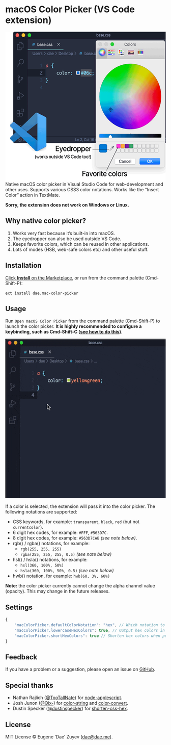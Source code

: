 # macOS Color Picker (VS Code extension)

<img align="right" width="533" height="470" src="res/illustration.png">

Native macOS color picker in Visual Studio Code for web-development and other uses. Supports various CSS3 color notations. Works like the “Insert Color” action in TextMate.

**Sorry, the extension does not work on Windows or Linux.**

## Why native color picker?

1. Works very fast because it’s built-in into macOS.
2. The eyedropper can also be used outside VS Code.
3. Keeps favorite colors, which can be reused in other applications.
4. Lots of modes (HSB, web-safe colors etc) and other useful stuff.

## Installation

[Click **Install** on the Marketplace](https://marketplace.visualstudio.com/items?itemName=dae.vscode-mac-color-picker), or run from the command palette (Cmd-Shift-P):

```
ext install dae.mac-color-picker
```

## Usage

Run `Open macOS Color Picker` from the command palette (Cmd-Shift-P) to launch the color picker. **It is highly recommended to configure a keybinding, such as Cmd-Shift-C ([see how to do this](res/keybinding-how-to.gif))**.

<p align="center"><img width="550" height="500" src="res/how-to.gif"></p>

If a color is selected, the extension will pass it into the color picker. The following notations are supported:
- CSS keywords, for example: `transparent`, `black`, `red` (but not `currentcolor`).
- 6 digit hex codes, for example: `#FFF`, `#563D7C`.
- 8 digit hex codes, for example: `#563D7CAB` *(see note below)*.
- rgb() / rgba() notations, for example:
    - `rgb(255, 255, 255)`
    - `rgba(255, 255, 255, 0.5)` *(see note below)*
- hsl() / hsla() notations, for example:
    - `hsl(360, 100%, 50%)`
    - `hsla(360, 100%, 50%, 0.5)` *(see note below)*
- hwb() notation, for example: `hwb(60, 3%, 60%)`

**Note:** the color picker currently cannot change the alpha channel value (opacity). This may change in the future releases.

## Settings

```javascript
{
    "macColorPicker.defaultColorNotation": "hex", // Which notation to use when inserting (rather than updating) a color
    "macColorPicker.lowercaseHexColors": true, // Output hex colors in lowercase, e.g.: `#fff` instead of `#FFF`
    "macColorPicker.shortHexColors": true // Shorten hex colors when possible, e.g.: `#777` instead of `#777777`
}
```

## Feedback

If you have a problem or a suggestion, please open an issue on [GitHub](https://github.com/EugeneDae/vscode-mac-color-picker/issues).

## Special thanks

- Nathan Rajlich ([@TooTallNate](https://github.com/TooTallNate)) for [node-applescript](https://github.com/TooTallNate/node-applescript).
- Josh Junon ([@Qix-](https://github.com/Qix-)) for [color-string](https://github.com/Qix-/color-string) and [color-convert](https://github.com/Qix-/color-convert).
- Dustin Specker ([@dustinspecker](https://github.com/dustinspecker/)) for [shorten-css-hex](https://github.com/dustinspecker/shorten-css-hex).

## License

MIT License © Eugene ‘Dae’ Zuyev (dae@dae.me).
